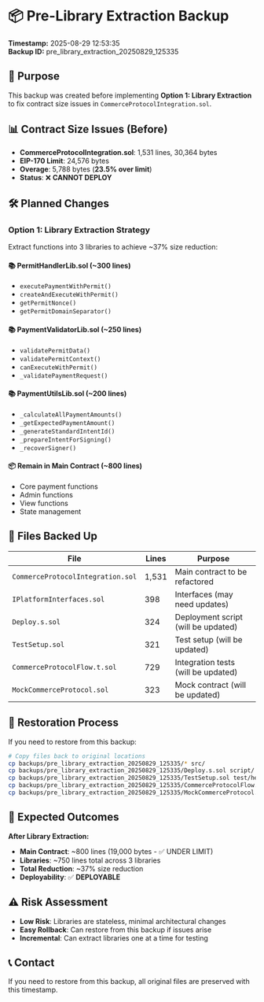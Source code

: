 # 📦 Pre-Library Extraction Backup
**Timestamp:** 2025-08-29 12:53:35  
**Backup ID:** pre_library_extraction_20250829_125335

## 🎯 Purpose
This backup was created before implementing **Option 1: Library Extraction** to fix contract size issues in `CommerceProtocolIntegration.sol`.

## 📊 Contract Size Issues (Before)
- **CommerceProtocolIntegration.sol**: 1,531 lines, 30,364 bytes
- **EIP-170 Limit**: 24,576 bytes  
- **Overage**: 5,788 bytes (**23.5% over limit**)
- **Status**: ❌ **CANNOT DEPLOY**

## 🛠️ Planned Changes
### Option 1: Library Extraction Strategy
Extract functions into 3 libraries to achieve ~37% size reduction:

#### 📚 PermitHandlerLib.sol (~300 lines)
- `executePaymentWithPermit()`
- `createAndExecuteWithPermit()`  
- `getPermitNonce()`
- `getPermitDomainSeparator()`

#### 📚 PaymentValidatorLib.sol (~250 lines)
- `validatePermitData()`
- `validatePermitContext()`
- `canExecuteWithPermit()`
- `_validatePaymentRequest()`

#### 📚 PaymentUtilsLib.sol (~200 lines)
- `_calculateAllPaymentAmounts()`
- `_getExpectedPaymentAmount()`
- `_generateStandardIntentId()`
- `_prepareIntentForSigning()`
- `_recoverSigner()`

#### 📦 Remain in Main Contract (~800 lines)
- Core payment functions
- Admin functions
- View functions
- State management

## 📁 Files Backed Up
| File | Lines | Purpose |
|------|-------|---------|
| `CommerceProtocolIntegration.sol` | 1,531 | Main contract to be refactored |
| `IPlatformInterfaces.sol` | 398 | Interfaces (may need updates) |
| `Deploy.s.sol` | 324 | Deployment script (will be updated) |
| `TestSetup.sol` | 321 | Test setup (will be updated) |
| `CommerceProtocolFlow.t.sol` | 729 | Integration tests (will be updated) |
| `MockCommerceProtocol.sol` | 323 | Mock contract (will be updated) |

## 🔄 Restoration Process
If you need to restore from this backup:
```bash
# Copy files back to original locations
cp backups/pre_library_extraction_20250829_125335/* src/
cp backups/pre_library_extraction_20250829_125335/Deploy.s.sol script/
cp backups/pre_library_extraction_20250829_125335/TestSetup.sol test/helpers/
cp backups/pre_library_extraction_20250829_125335/CommerceProtocolFlow.t.sol test/integration/
cp backups/pre_library_extraction_20250829_125335/MockCommerceProtocol.sol test/mocks/
```

## 🎯 Expected Outcomes
**After Library Extraction:**
- **Main Contract**: ~800 lines (19,000 bytes - ✅ UNDER LIMIT)
- **Libraries**: ~750 lines total across 3 libraries
- **Total Reduction**: ~37% size reduction
- **Deployability**: ✅ **DEPLOYABLE**

## ⚠️ Risk Assessment
- **Low Risk**: Libraries are stateless, minimal architectural changes
- **Easy Rollback**: Can restore from this backup if issues arise
- **Incremental**: Can extract libraries one at a time for testing

## 📞 Contact
If you need to restore from this backup, all original files are preserved with this timestamp.
